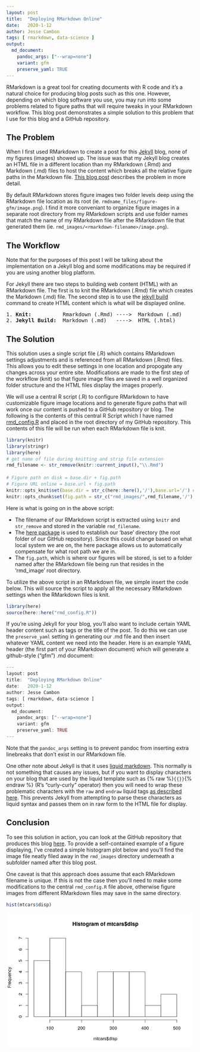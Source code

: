 ```yaml
---
layout: post
title:  "Deploying RMarkdown Online"
date:   2020-1-12 
author: Jesse Cambon
tags: [ rmarkdown, data-science ]
output: 
  md_document:
    pandoc_args: ["--wrap=none"]
    variant: gfm
    preserve_yaml: TRUE
---
```


RMarkdown is a great tool for creating documents with R code and it’s a natural choice for producing blog posts such as this one. However, depending on which blog software you use, you may run into some problems related to figure paths that will require tweaks in your RMarkdown workflow. This blog post demonstrates a simple solution to this problem that I use for this blog and a GitHub repository.

## The Problem

When I first used RMarkdown to create a post for this [Jekyll](https://jekyllrb.com/) blog, none of my figures (images) showed up. The issue was that my Jekyll blog creates an HTML file in a different location than my RMarkdown (.Rmd) and Markdown (.md) files to host the content which breaks all the relative figure paths in the Markdown file. [This blog post](http://www.randigriffin.com/2017/04/25/how-to-knit-for-mysite.html) describes the problem in more detail.

By default RMarkdown stores figure images two folder levels deep using the RMarkdown file location as its root (ie. `rmdname_files/figure-gfm/image.png`). I find it more conveniant to organize figure images in a separate root directory from my RMarkdown scripts and use folder names that match the name of my RMarkdown file after the RMarkdown file that generated them (ie. `rmd_images/<rmarkdown-filename>/image.png`).

## The Workflow

Note that for the purposes of this post I will be talking about the implementation on a Jekyll blog and some modifications may be required if you are using another blog platform.

For Jekyll there are two steps to building web content (HTML) with an RMarkdown file. The first is to knit the RMarkdown (.Rmd) file which creates the Markdown (.md) file. The second step is to use the [jekyll build](https://jekyllrb.com/docs/usage/) command to create HTML content which is what will be displayed online.

<pre>
1. <b>Knit:</b>          Rmarkdown (.Rmd) ---->  Markdown (.md) 
2. <b>Jekyll Build:</b>  Markdown (.md)   ---->  HTML (.html)
</pre>

## The Solution

This solution uses a single script file (.R) which contains RMarkdown settings adjustments and is referenced from all RMarkdown (.Rmd) files. This allows you to edit these settings in one location and propogate any changes across your entire site. Modifications are made to the first step of the workflow (knit) so that figure image files are saved in a well organized folder structure and the HTML files display the images properly.

We will use a central R script (.R) to configure RMarkdown to have customizable figure image locations and to generate figure paths that will work once our content is pushed to a GitHub repository or blog. The following is the contents of this central R Script which I have named [rmd\_config.R](https://github.com/jessecambon/jessecambon.github.io/blob/master/rmd_config.R) and placed in the root directory of my GitHub repository. This contents of this file will be run when each RMarkdown file is knit.

``` r
library(knitr)
library(stringr)
library(here)
# get name of file during knitting and strip file extension
rmd_filename <- str_remove(knitr::current_input(),"\\.Rmd")

# Figure path on disk = base.dir + fig.path
# Figure URL online = base.url + fig.path
knitr::opts_knit$set(base.dir = str_c(here::here(),'/'),base.url='/') # project root folder
knitr::opts_chunk$set(fig.path = str_c("rmd_images/",rmd_filename,'/'),echo=TRUE)
```

Here is what is going on in the above script:

  - The filename of our RMarkdown script is extracted using `knitr` and `str_remove` and stored in the variable `rmd_filename`.
  - The [here package](https://here.r-lib.org/) is used to establish our ‘base’ directory (the root folder of our GitHub repository). Since this could change based on what local system we are on, the here package allows us to automatically compensate for what root path we are in.
  - The `fig.path`, which is where our figures will be stored, is set to a folder named after the RMarkdown file being run that resides in the ‘rmd\_image’ root directory.

To utilize the above script in an RMarkdown file, we simple insert the code below. This will source the script to apply all the necessary RMarkdown settings when the RMarkdown files is knit.

``` r
library(here)
source(here::here("rmd_config.R"))
```

If you’re using Jekyll for your blog, you’ll also want to include certain YAML header content such as tags or the title of the post. To do this we can use the `preserve_yaml` setting in generating our .md file and then insert whatever YAML content we need into the header. Here is an example YAML header (the first part of your RMarkdown document) which will generate a github-style (“gfm”) .md document:

``` r
---
layout: post
title:  "Deploying RMarkdown Online"
date:   2020-1-12
author: Jesse Cambon
tags: [ rmarkdown, data-science ]
output: 
  md_document:
    pandoc_args: ["--wrap=none"]
    variant: gfm
    preserve_yaml: TRUE
---
```

Note that the `pandoc_args` setting is to prevent pandoc from inserting extra linebreaks that don’t exist in our RMarkdown file.

One other note about Jekyll is that it uses [liquid markdown](https://jekyllrb.com/docs/liquid/). This normally is not something that causes any issues, but if you want to display characters on your blog that are used by the liquid template such as {% raw %}`{{}}`{% endraw %} (R’s “curly-curly” operator) then you will need to wrap these problematic characters with the `raw` and `endraw` liquid tags [as described here](https://shopify.github.io/liquid/tags/raw/). This prevents Jekyll from attempting to parse these characters as liquid syntax and passes them on in raw form to the HTML file for display.

## Conclusion

To see this solution in action, you can look at the GitHub repository that produces this blog [here](https://github.com/jessecambon/jessecambon.github.io). To provide a self-contained example of a figure displaying, I’ve created a simple histogram plot below and you’ll find the image file neatly filed away in the `rmd_images` directory underneath a subfolder named after this blog post.

One caveat is that this approach does assume that each RMarkdown filename is unique. If this is not the case then you’ll need to make some modifications to the central `rmd_config.R` file above, otherwise figure images from different RMarkdown files may save in the same directory.

``` r
hist(mtcars$disp)
```

![](/rmd_images/2020-02-08-deploying-rmarkdown/unnamed-chunk-4-1.png)<!-- -->
